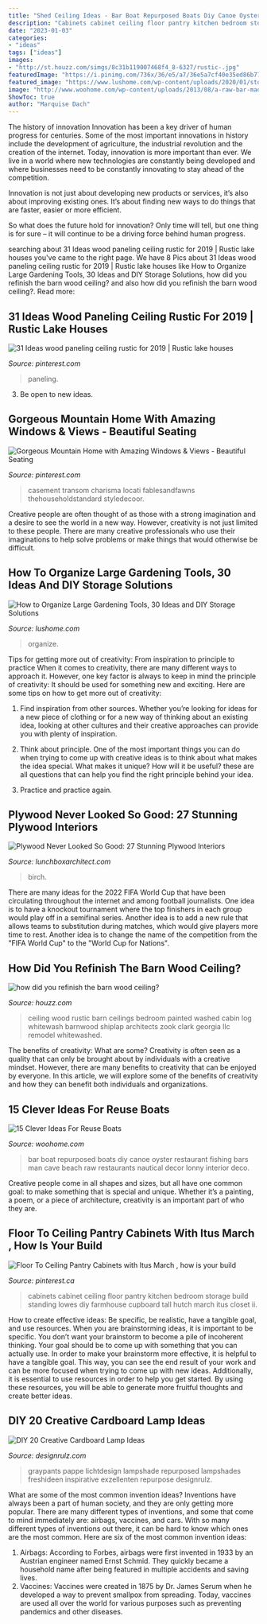 ```yaml
---
title: "Shed Ceiling Ideas - Bar Boat Repurposed Boats Diy Canoe Oyster Restaurant Fishing Bars Man Cave Beach Raw Restaurants Nautical Decor Lonny Interior Deco"
description: "Cabinets cabinet ceiling floor pantry kitchen bedroom storage build standing lowes diy farmhouse cupboard tall hutch march itus closet ii"
date: "2023-01-03"
categories:
- "ideas"
tags: ["ideas"]
images:
- "http://st.houzz.com/simgs/8c31b119007468f4_8-6327/rustic-.jpg"
featuredImage: "https://i.pinimg.com/736x/36/e5/a7/36e5a7cf40e35ed86b77e2857fd1c73d--hutch-cabinet-pantry-cabinets.jpg?b=t"
featured_image: "https://www.lushome.com/wp-content/uploads/2020/01/storage-ideas-gadening-tools-19.jpg"
image: "http://www.woohome.com/wp-content/uploads/2013/08/a-raw-bar-made-from-an-old-oyster-fishing-boat.jpg"
ShowToc: true
author: "Marquise Dach"
---
```



The history of innovation
Innovation has been a key driver of human progress for centuries. Some of the most important innovations in history include the development of agriculture, the industrial revolution and the creation of the internet.
Today, innovation is more important than ever. We live in a world where new technologies are constantly being developed and where businesses need to be constantly innovating to stay ahead of the competition.

Innovation is not just about developing new products or services, it’s also about improving existing ones. It’s about finding new ways to do things that are faster, easier or more efficient.

So what does the future hold for innovation? Only time will tell, but one thing is for sure – it will continue to be a driving force behind human progress.

	

		
searching about 31 Ideas wood paneling ceiling rustic for 2019 | Rustic lake houses you've came to the right page. We have 8 Pics about 31 Ideas wood paneling ceiling rustic for 2019 | Rustic lake houses like How to Organize Large Gardening Tools, 30 Ideas and DIY Storage Solutions, how did you refinish the barn wood ceiling? and also how did you refinish the barn wood ceiling?. Read more:
		
    
## 31 Ideas Wood Paneling Ceiling Rustic For 2019 | Rustic Lake Houses

<img loading=lazy src="https://i.pinimg.com/736x/56/d6/35/56d635898be34505fbe3831a86ed0ab6.jpg" onerror="this.onerror=null;this.src='https://tse2.mm.bing.net/th?id=OIP.S58z7LAiF6j4zjwqeFuM_gAAAA&amp;pid=15.1';" alt="31 Ideas wood paneling ceiling rustic for 2019 | Rustic lake houses">

_Source: pinterest.com_

>paneling. 

	

3. Be open to new ideas.

    
## Gorgeous Mountain Home With Amazing Windows &amp; Views - Beautiful Seating

<img loading=lazy src="https://i.pinimg.com/564x/6c/fe/e2/6cfee2602cff6169ce9fad124a55635b--timber-frame-homes-timber-frames.jpg" onerror="this.onerror=null;this.src='https://tse2.mm.bing.net/th?id=OIP.sV9_mqxfqQ9Nxm5CViSA4QHaLH&amp;pid=15.1';" alt="Gorgeous Mountain Home with Amazing Windows &amp; Views - Beautiful Seating">

_Source: pinterest.com_

>casement transom charisma locati fablesandfawns thehouseholdstandard styledecoor. 

	

Creative people are often thought of as those with a strong imagination and a desire to see the world in a new way. However, creativity is not just limited to these people. There are many creative professionals who use their imaginations to help solve problems or make things that would otherwise be difficult.

    
## How To Organize Large Gardening Tools, 30 Ideas And DIY Storage Solutions

<img loading=lazy src="https://www.lushome.com/wp-content/uploads/2020/01/storage-ideas-gadening-tools-19.jpg" onerror="this.onerror=null;this.src='https://tse2.mm.bing.net/th?id=OIP.E3o1e7CZR5NpChrnMiQJfwHaJ3&amp;pid=15.1';" alt="How to Organize Large Gardening Tools, 30 Ideas and DIY Storage Solutions">

_Source: lushome.com_

>organize. 

	

Tips for getting more out of creativity: From inspiration to principle to practice
When it comes to creativity, there are many different ways to approach it. However, one key factor is always to keep in mind the principle of creativity: It should be used for something new and exciting. Here are some tips on how to get more out of creativity:
1. Find inspiration from other sources. Whether you’re looking for ideas for a new piece of clothing or for a new way of thinking about an existing idea, looking at other cultures and their creative approaches can provide you with plenty of inspiration.

2. Think about principle. One of the most important things you can do when trying to come up with creative ideas is to think about what makes the idea special. What makes it unique? How will it be useful? these are all questions that can help you find the right principle behind your idea.

3. Practice and practice again.

    
## Plywood Never Looked So Good: 27 Stunning Plywood Interiors

<img loading=lazy src="http://lunchboxarchitect.com/images/featured/shed-house/the-shed-richard-peters-associates-6.jpg" onerror="this.onerror=null;this.src='https://tse1.mm.bing.net/th?id=OIP.JoEOKNZVRFd2SImFsJ2aZAHaJ4&amp;pid=15.1';" alt="Plywood Never Looked So Good: 27 Stunning Plywood Interiors">

_Source: lunchboxarchitect.com_

>birch. 

	

There are many ideas for the 2022 FIFA World Cup that have been circulating throughout the internet and among football journalists. One idea is to have a knockout tournament where the top finishers in each group would play off in a semifinal series. Another idea is to add a new rule that allows teams to substitution during matches, which would give players more time to rest. Another idea is to change the name of the competition from the "FIFA World Cup" to the "World Cup for Nations".

    
## How Did You Refinish The Barn Wood Ceiling?

<img loading=lazy src="http://st.houzz.com/simgs/8c31b119007468f4_8-6327/rustic-.jpg" onerror="this.onerror=null;this.src='https://tse4.mm.bing.net/th?id=OIP.pPQudgSsiH-66QcKX6aWngHaLH&amp;pid=15.1';" alt="how did you refinish the barn wood ceiling?">

_Source: houzz.com_

>ceiling wood rustic barn ceilings bedroom painted washed cabin log whitewash barnwood shiplap architects zook clark georgia llc remodel whitewashed. 

	

The benefits of creativity: What are some?
Creativity is often seen as a quality that can only be brought about by individuals with a creative mindset. However, there are many benefits to creativity that can be enjoyed by everyone. In this article, we will explore some of the benefits of creativity and how they can benefit both individuals and organizations.

    
## 15 Clever Ideas For Reuse Boats

<img loading=lazy src="http://www.woohome.com/wp-content/uploads/2013/08/a-raw-bar-made-from-an-old-oyster-fishing-boat.jpg" onerror="this.onerror=null;this.src='https://tse1.mm.bing.net/th?id=OIP.SZzCj1Gz5V0MDRVTX6sfJwHaLH&amp;pid=15.1';" alt="15 Clever Ideas For Reuse Boats">

_Source: woohome.com_

>bar boat repurposed boats diy canoe oyster restaurant fishing bars man cave beach raw restaurants nautical decor lonny interior deco. 

	

Creative people come in all shapes and sizes, but all have one common goal: to make something that is special and unique. Whether it’s a painting, a poem, or a piece of architecture, creativity is an important part of who they are.

    
## Floor To Ceiling Pantry Cabinets With Itus March , How Is Your Build

<img loading=lazy src="https://i.pinimg.com/736x/36/e5/a7/36e5a7cf40e35ed86b77e2857fd1c73d--hutch-cabinet-pantry-cabinets.jpg?b=t" onerror="this.onerror=null;this.src='https://tse4.mm.bing.net/th?id=OIP.BTriD9Kg6FXkimCxGtQdaAHaJ4&amp;pid=15.1';" alt="Floor To Ceiling Pantry Cabinets with Itus March , how is your build">

_Source: pinterest.ca_

>cabinets cabinet ceiling floor pantry kitchen bedroom storage build standing lowes diy farmhouse cupboard tall hutch march itus closet ii. 

	

How to create effective ideas: Be specific, be realistic, have a tangible goal, and use resources.
When you are brainstorming ideas, it is important to be specific. You don’t want your brainstorm to become a pile of incoherent thinking. Your goal should be to come up with something that you can actually use. In order to make your brainstorm more effective, it is helpful to have a tangible goal. This way, you can see the end result of your work and can be more focused when trying to come up with new ideas. Additionally, it is essential to use resources in order to help you get started. By using these resources, you will be able to generate more fruitful thoughts and create better ideas.

    
## DIY 20 Creative Cardboard Lamp Ideas

<img loading=lazy src="https://cdn.designrulz.com/wp-content/uploads/2015/02/cardboard_lamp_desingrulz_idea-9.jpg" onerror="this.onerror=null;this.src='https://tse3.mm.bing.net/th?id=OIP.uUY7tXtX9JlREKe8Ts2j5wHaHa&amp;pid=15.1';" alt="DIY 20 Creative Cardboard Lamp Ideas">

_Source: designrulz.com_

>graypants pappe lichtdesign lampshade repurposed lampshades freshideen inspirative exzellenten repurpose designrulz. 

	

What are some of the most common invention ideas?
Inventions have always been a part of human society, and they are only getting more popular. There are many different types of inventions, and some that come to mind immediately are: airbags, vaccines, and cars. With so many different types of inventions out there, it can be hard to know which ones are the most common. Here are six of the most common invention ideas: 
1) Airbags: According to Forbes, airbags were first invented in 1933 by an Austrian engineer named Ernst Schmid. They quickly became a household name after being featured in multiple accidents and saving lives. 
2) Vaccines: Vaccines were created in 1875 by Dr. James Serum when he developed a way to prevent smallpox from spreading. Today, vaccines are used all over the world for various purposes such as preventing pandemics and other diseases.

